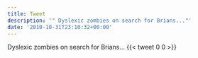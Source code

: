 ```yaml
---
title: Tweet
description: '" Dyslexic zombies on search for Brians..."'
date: '2010-10-31T23:10:32+00:00'
---
```

 Dyslexic zombies on search for Brians...
      {{< tweet 0 0 >}}
    
